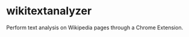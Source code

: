 wikitextanalyzer
================

Perform text analysis on Wikipedia pages through a Chrome Extension.
